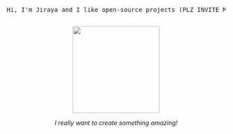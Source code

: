 <p align="center">
  <pre>
Hi, I'm Jiraya and I like open-source projects (PLZ INVITE ME SOMEWHERE)
  </pre>
</p>

<p align="center">
  <img src="https://github.com/user-attachments/assets/fad21dd7-01c1-49cf-92d8-947e31f3994b" width="200">
</p>

<p align="center">
  <em>I really want to create something amazing!</em>
</p>
